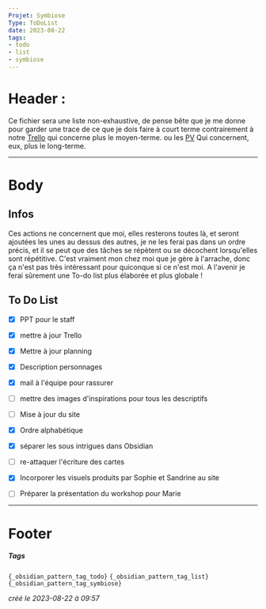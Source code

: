 ```yaml
---
Projet: Symbiose
Type: ToDoList
date: 2023-08-22
tags:
- todo
- list
- symbiose
---
```

   
# Header :   
   
Ce fichier sera une liste non-exhaustive, de pense bête que je me donne pour garder une trace de ce que je dois faire à court terme contrairement à notre [Trello](https://trello.com/b/8OidkJui/premier-projet-g%C3%A9n%C3%A9ral) qui concerne plus le moyen-terme. ou les [PV](https://trello.com/b/8OidkJui/premier-projet-g%C3%A9n%C3%A9ral) Qui concernent, eux, plus le long-terme.   
   
   
-------------------------------------------------------------------------------   
# Body   
   
## Infos   
   
Ces actions ne concernent que moi, elles resterons toutes là, et seront ajoutées les unes au dessus des autres, je ne les ferai pas dans un ordre précis, et il se peut que des tâches se répètent ou se décochent lorsqu'elles sont répétitive. C'est vraiment mon chez moi que je gère à l'arrache, donc ça n'est pas très intéressant pour quiconque si ce n'est moi. A l'avenir je ferai sûrement une To-do list plus élaborée et plus globale !   
   
## To Do List   
   
   
- [x] PPT pour le staff   
- [x] mettre à jour Trello   
- [x] Mettre à jour planning   
- [x] Description personnages   
- [x] mail à l'équipe pour rassurer   
- [ ] mettre des images d'inspirations pour tous les descriptifs   
- [ ] Mise à jour du site    
- [x] Ordre alphabétique   
- [x] séparer les sous intrigues dans Obsidian   
- [ ] re-attaquer l'écriture des cartes   
- [x] Incorporer les visuels produits par Sophie et Sandrine au site   
- [ ] Préparer la présentation du workshop pour Marie   
   
   
   
---------------------------------------------------------------------------   
# Footer   
   
##### Tags   
`{_obsidian_pattern_tag_todo}` `{_obsidian_pattern_tag_list}` `{_obsidian_pattern_tag_symbiose}`   
   
*créé le 2023-08-22 à 09:57*
